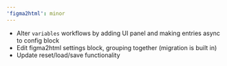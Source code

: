 ```yaml
---
'figma2html': minor
---
```


- Alter `variables` workflows by adding UI panel and making entries async to config block
- Edit figma2html settings block, grouping together (migration is built in)
- Update reset/load/save functionality
